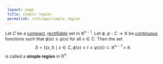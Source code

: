 ```yaml
---
 layout: page
 title: simple region
 permalink: /chicago/simple_region
---
```

Let $C$ be a [compact](https://defsmath.github.io/DefsMath/compact), [rectifiable](https://defsmath.github.io/DefsMath/rectifiable) set in $\mathbb R^{n-1}$. Let $\phi,\psi: C \to\mathbb R$ be [continuous](https://defsmath.github.io/DefsMath/continuous) functions such that $\phi(x) \leq \psi(x)$ for all $x \in C$. Then the set $$S = \{(x,t)\mid x\in C, \phi(x) \leq t \leq \psi(x)\} \subset \mathbb R^{n-1}\times \mathbb R$$ is called a **simple region** in $\mathbb R^n$.


